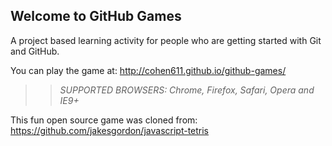 ## Welcome to GitHub Games

A project based learning activity for people who are getting started with Git and GitHub.

You can play the game at: http://cohen611.github.io/github-games/

>> _*SUPPORTED BROWSERS*: Chrome, Firefox, Safari, Opera and IE9+_

This fun open source game was cloned from: https://github.com/jakesgordon/javascript-tetris
